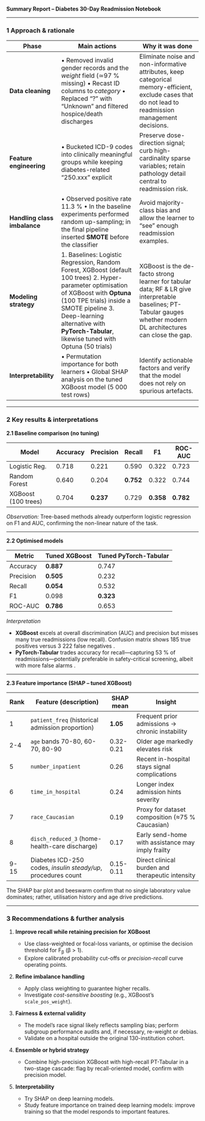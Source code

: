 **Summary Report – Diabetes 30-Day Readmission Notebook**

---

### 1  Approach & rationale

| Phase                        | Main actions                                                                                                                                                                                                                                                                       | Why it was done                                                                                                                                                     |
| ---------------------------- | ---------------------------------------------------------------------------------------------------------------------------------------------------------------------------------------------------------------------------------------------------------------------------------- | ------------------------------------------------------------------------------------------------------------------------------------------------------------------- |
| **Data cleaning**            | • Removed invalid gender records and the *weight* field (≃97 % missing) • Recast ID columns to *category* • Replaced “?” with “Unknown” and filtered hospice/death discharges                                                                                                      | Eliminate noise and non-informative attributes, keep categorical memory-efficient, exclude cases that do not lead to readmission management decisions.              |
| **Feature engineering**      | • Bucketed ICD-9 codes into clinically meaningful groups while keeping diabetes-related “250.xxx” explicit                                   | Preserve dose-direction signal; curb high-cardinality sparse variables; retain pathology detail central to readmission risk.                                        |
| **Handling class imbalance** | • Observed positive rate 11.3 % • In the baseline experiments performed random up-sampling; in the final pipeline inserted **SMOTE** before the classifier                                                                                                                         | Avoid majority-class bias and allow the learner to “see” enough readmission examples.                                                                               |
| **Modeling strategy**        | 1. Baselines: Logistic Regression, Random Forest, XGBoost (default 100 trees)  2. Hyper-parameter optimisation of XGBoost with **Optuna** (100 TPE trials) inside a SMOTE pipeline  3. Deep-learning alternative with **PyTorch-Tabular**, likewise tuned with Optuna (50 trials)  | XGBoost is the de-facto strong learner for tabular data; RF & LR give interpretable baselines; PT-Tabular gauges whether modern DL architectures can close the gap. |
| **Interpretability**         | • Permutation importance for both learners  • Global SHAP analysis on the tuned XGBoost model (5 000 test rows)                                                                                                                                                                    | Identify actionable factors and verify that the model does not rely on spurious artefacts.                                                                          |

---

### 2  Key results & interpretations

**2.1 Baseline comparison (no tuning)**

| Model               | Accuracy | Precision | Recall    | F1        | ROC-AUC    |
| ------------------- | -------- | --------- | --------- | --------- | ---------- |
| Logistic Reg.       | 0.718    | 0.221     | 0.590 | 0.322     | 0.723      |
| Random Forest       | 0.640    | 0.204     | **0.752** | 0.322     | 0.744      |
| XGBoost (100 trees) | 0.704    | **0.237** | 0.729     | **0.358** | **0.782**  |

*Observation:* Tree-based methods already outperform logistic regression on F1 and AUC, confirming the non-linear nature of the task.

---

**2.2 Optimised models**

| Metric    | Tuned XGBoost | Tuned PyTorch-Tabular |
| --------- | ------------- | --------------------- |
| Accuracy  | **0.887**     | 0.747                 |
| Precision | **0.505**     | 0.232                 |
| Recall    | **0.054**         | 0.532             |
| F1        | 0.098         | **0.323**             |
| ROC-AUC   | **0.786**     | 0.653                 |

*Interpretation*

* **XGBoost** excels at overall discrimination (AUC) and precision but misses many true readmissions (low recall). Confusion matrix shows 185 true positives versus 3 222 false negatives .
* **PyTorch-Tabular** trades accuracy for recall—capturing 53 % of readmissions—potentially preferable in safety-critical screening, albeit with more false alarms .

---

**2.3 Feature importance (SHAP – tuned XGBoost)**

| Rank | Feature (description)                                         | SHAP mean | Insight                                           |
| ---- | ------------------------------------------------------------- | --------- | ------------------------------------------------- |
| 1    | `patient_freq` (historical admission proportion)              | **1.05**  | Frequent prior admissions → chronic instability   |
| 2-4  | `age` bands 70-80, 60-70, 80-90                               | 0.32-0.21 | Older age markedly elevates risk                  |
| 5    | `number_inpatient`                                            | 0.26      | Recent in-hospital stays signal complications     |
| 6    | `time_in_hospital`                                            | 0.24      | Longer index admission hints severity             |
| 7    | `race_Caucasian`                                              | 0.19      | Proxy for dataset composition (≈75 % Caucasian)   |
| 8    | `disch_reduced_3` (home-health-care discharge)                | 0.17      | Early send-home with assistance may imply frailty |
| 9-15 | Diabetes ICD-250 codes, *insulin steady/up*, procedures count | 0.15-0.11 | Direct clinical burden and therapeutic intensity  |

The SHAP bar plot and beeswarm confirm that no single laboratory value dominates; rather, utilisation history and age drive predictions.

---

### 3  Recommendations & further analysis

1. **Improve recall while retaining precision for XGBoost**

   * Use class-weighted or focal-loss variants, or optimise the decision threshold for F<sub>β</sub> (β > 1).
   * Explore calibrated probability cut-offs or *precision-recall* curve operating points.

2. **Refine imbalance handling**

   * Apply class weighting to guarantee higher recalls.
   * Investigate *cost-sensitive boosting* (e.g., XGBoost’s `scale_pos_weight`).

4. **Fairness & external validity**

   * The model’s race signal likely reflects sampling bias; perform subgroup performance audits and, if necessary, re-weight or debias.
   * Validate on a hospital outside the original 130-institution cohort.

5. **Ensemble or hybrid strategy**

   * Combine high-precision XGBoost with high-recall PT-Tabular in a two-stage cascade: flag by recall-oriented model, confirm with precision model.

6. **Interpretability**

   * Try SHAP on deep learning models.
   * Study feature importance on trained deep learning models: improve training so that the model responds to important features.

